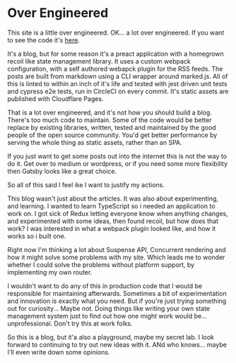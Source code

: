 # Over Engineered

This site is a little over engineered. OK... a lot over engineered.
If you want to see the code it's [here](https://github.com/jaybeeuu/jaybeeuu-dev).

It's a blog, but for some reason it's a preact application with a homegrown recoil like state management library.
It uses a custom webpack configuration, with a self authored webapck plugin for the RSS feeds.
The posts are built from markdown using a CLI wrapper around marked.js.
All of this is linted to within an inch of it's life and tested with jest driven unit tests and cypress e2e tests,
run in CircleCI on every commit.
It's static assets are published with Cloudflare Pages.

That is a lot over engineered, and it's not how you should build a blog.
There's too much code to maintain.
Some of the code would be better replace by existing libraries,
written, tested and maintained by the good people of the open source community.
You'd get better performance by serving the whole thing as static assets, rather than an SPA.

If you just want to get some posts out into the internet this is not the way to do it.
Get over to medium or wordpress, or if you need some more flexibility then Gatsby looks like a great choice.

So all of this said I feel ike I want to justify my actions.

This blog wasn't just about the articles.
It was also about experimenting, and learning.
I wanted to learn TypeScript so i needed an application to work on.
I got sick of Redux letting everyone know when anything changes, and experimented with some ideas, then found recoil,
but how does that work?
I was interested in what a webpack plugin looked like, and how it works so i built one.

Right now I'm thinking a lot about Suspense API, Concurrent rendering and how it might solve some problems with my site.
Which leads me to wonder whether I could solve the problems without platform support, by implementing my own router.

I wouldn't want to do any of this in production code that I would be responsible for maintaining afterwards.
Sometimes a bit of experimentation and innovation is exactly what you need.
But if you're just trying something out for curiosity...
Maybe not.
Doing things like writing your own state management system just to find out how one might work would be... unprofessional.
Don't try this at work folks.

So this is a blog, but it'a also a playground, maybe my secret lab.
I look forward to continuing to try out new ideas with it.
ANd who knows... maybe I'll even write down some opinions.
